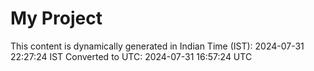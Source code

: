 # My Project

This content is dynamically generated in Indian Time (IST): 2024-07-31 22:27:24 IST
Converted to UTC: 2024-07-31 16:57:24 UTC
